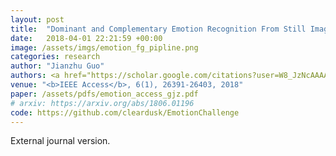 ```yaml
---
layout: post
title:  "Dominant and Complementary Emotion Recognition From Still Images of Faces"
date:   2018-04-01 22:21:59 +00:00
image: /assets/imgs/emotion_fg_pipline.png
categories: research
author: "Jianzhu Guo"
authors: <a href="https://scholar.google.com/citations?user=W8_JzNcAAAAJ"><strong><u>Jianzhu Guo</u></strong></a>, <a href="https://scholar.google.com/citations?user=cuJ3QG8AAAAJ">Zhen Lei</a>, <a href="https://scholar.google.com/citations?user=bSbc7FQAAAAJ">Jun Wan</a>, et al.
venue: "<b>IEEE Access</b>, 6(1), 26391-26403, 2018"
paper: /assets/pdfs/emotion_access_gjz.pdf
# arxiv: https://arxiv.org/abs/1806.01196
code: https://github.com/cleardusk/EmotionChallenge
---
```

External journal version.
<!-- Micro emotion recognition is a very challenging problem because of the subtle appearance variants among different facial expression classes. To deal with the mentioned problem, we proposed a multi-modality convolutional neural networks (CNNs) based on visual and geometrical information in this paper. In the final testing phase of Micro Emotion Challenge, our method has got the first place with the misclassiﬁcation of 80.212137. -->
